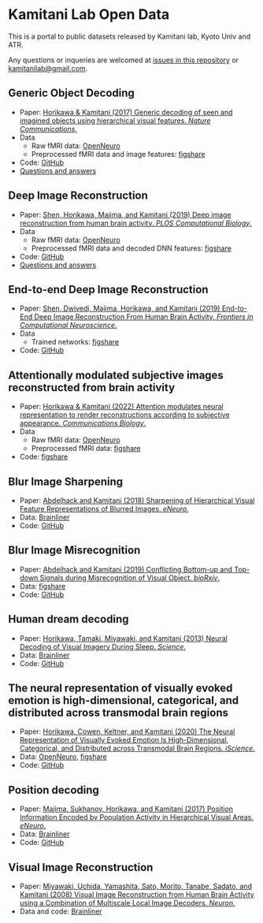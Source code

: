 # Kamitani Lab Open Data

This is a portal to public datasets released by Kamitani lab, Kyoto Univ and ATR.

Any questions or inqueries are welcomed at [issues in this repository](https://github.com/KamitaniLab/OpenData/issues) or <kamitanilab@gmail.com>.

## Generic Object Decoding

- Paper: [Horikawa & Kamitani (2017) Generic decoding of seen and imagined objects using hierarchical visual features. *Nature Communications*.](https://www.nature.com/articles/ncomms15037)
- Data
    - Raw fMRI data: [OpenNeuro](https://openneuro.org/datasets/ds001246)
    - Preprocessed fMRI data and image features: [figshare](https://figshare.com/articles/Generic_Object_Decoding/7387130)
- Code: [GitHub](https://github.com/KamitaniLab/GenericObjectDecoding)
- [Questions and answers](god_qa.md)

## Deep Image Reconstruction

- Paper: [Shen, Horikawa, Majima, and Kamitani (2019) Deep image reconstruction from human brain activity. *PLOS Computational Biology*.](http://dx.doi.org/10.1371/journal.pcbi.1006633)
- Data
    - Raw fMRI data: [OpenNeuro](https://openneuro.org/datasets/ds001506)
    - Preprocessed fMRI data and decoded DNN features: [figshare](https://figshare.com/articles/Deep_Image_Reconstruction/7033577)
- Code: [GitHub](https://github.com/KamitaniLab/DeepImageReconstruction)
- [Questions and answers](deeprecon_qa.md)

## End-to-end Deep Image Reconstruction

- Paper: [Shen, Dwivedi, Majima, Horikawa, and Kamitani (2019) End-to-End Deep Image Reconstruction From Human Brain Activity. *Frontiers in Computational Neuroscience*.](https://www.frontiersin.org/articles/10.3389/fncom.2019.00021/full)
- Data
    - Trained networks: [figshare](https://figshare.com/articles/End-to-end_deep_image_reconstruction_from_human_brain_activity/7916144)
- Code: [GitHub](https://github.com/KamitaniLab/End2EndDeepImageReconstruction)

## Attentionally modulated subjective images reconstructed from brain activity

- Paper: [Horikawa & Kamitani (2022) Attention modulates neural representation to render reconstructions according to subjective appearance. *Communications Biology*.](https://www.nature.com/articles/s42003-021-02975-5)
- Data
    - Raw fMRI data: [OpenNeuro](https://openneuro.org/datasets/ds003430)
    - Preprocessed fMRI data: [figshare](https://figshare.com/articles/dataset/Attentionally_modulated_subjective_images_reconstructed_from_brain_activity/13474629)
- Code: [figshare](https://figshare.com/articles/dataset/Attentionally_modulated_subjective_images_reconstructed_from_brain_activity/13474629)

## Blur Image Sharpening

- Paper: [Abdelhack and Kamitani (2018) Sharpening of Hierarchical Visual Feature Representations of Blurred Images. *eNeuro*.](http://www.eneuro.org/content/5/3/ENEURO.0443-17.2018)
- Data: [Brainliner](http://brainliner.jp/data/brainliner/Blur_Image_Sharpening)
- Code: [GitHub](https://github.com/KamitaniLab/BlurImageSharpening)

## Blur Image Misrecognition

- Paper: [Abdelhack and Kamitani (2019) Conflicting Bottom-up and Top-down Signals during Misrecognition of Visual Object. *bioRxiv*.](https://www.biorxiv.org/content/10.1101/521252v1)
- Data: [figshare](https://figshare.com/articles/Blur_Misrecognition/7562516)
- Code: [GitHub](https://github.com/KamitaniLab/BlurMisrecognition)

## Human dream decoding

- Paper: [Horikawa, Tamaki, Miyawaki, and Kamitani (2013) Neural Decoding of Visual Imagery During Sleep. *Science*.](https://science.sciencemag.org/content/340/6132/639)
- Data: [Brainliner](http://brainliner.jp/data/brainliner/Human_Dream_Decoding)
- Code: [GitHub](https://github.com/KamitaniLab/HumanDreamDecoding)

## The neural representation of visually evoked emotion is high-dimensional, categorical, and distributed across transmodal brain regions

- Paper: [Horikawa, Cowen, Keltner, and Kamitani (2020) The Neural Representation of Visually Evoked Emotion Is High-Dimensional, Categorical, and Distributed across Transmodal Brain Regions. *iScience*.](https://www.sciencedirect.com/science/article/pii/S2589004220302455)
- Data: [OpenNeuro](https://openneuro.org/datasets/ds002425), [figshare](https://figshare.com/articles/The_neural_representation_of_visually_evoked_emotion_is_high-dimensional_categorical_and_distributed_across_transmodal_brain_regions/11988351)
- Code: [GitHub](https://github.com/KamitaniLab/EmotionVideoNeuralRepresentation)

## Position decoding

- Paper: [Majima, Sukhanov, Horikawa, and Kamitani (2017) Position Information Encoded by Population Activity in Hierarchical Visual Areas. *eNeuro*.](http://www.eneuro.org/content/4/2/ENEURO.0268-16.2017)
- Data: [Brainliner](http://brainliner.jp/data/brainliner/Position_Decoding)
- Code: [GitHub](https://github.com/KamitaniLab/PositionDecoding)

## Visual Image Reconstruction

- Paper: [Miyawaki, Uchida, Yamashita, Sato, Morito, Tanabe, Sadato, and Kamitani (2008) Visual Image Reconstruction from Human Brain Activity using a Combination of Multiscale Local Image Decoders. *Neuron*.](https://www.cell.com/neuron/fulltext/S0896-6273(08)00958-6)
- Data and code: [Brainliner](http://brainliner.jp/data/brainliner/Visual_Image_Reconstruction)

